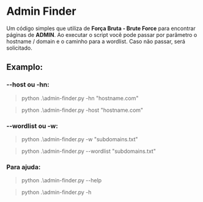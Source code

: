 ﻿# Admin Finder

Um código simples que utiliza de **Força Bruta - Brute Force** para encontrar páginas de **ADMIN**. Ao executar o script você pode passar por parâmetro o hostname / domain e o caminho para a wordlist. Caso não passar, será solicitado. 

## Examplo:

### --host ou -hn:

> python .\admin-finder.py -hn "hostname.com"

> python .\admin-finder.py -host "hostname.com"

### --wordlist ou -w:

> python .\admin-finder.py -w "subdomains.txt"

> python .\admin-finder.py --wordlist "subdomains.txt"

### Para ajuda:

> python .\admin-finder.py --help

> python .\admin-finder.py -h